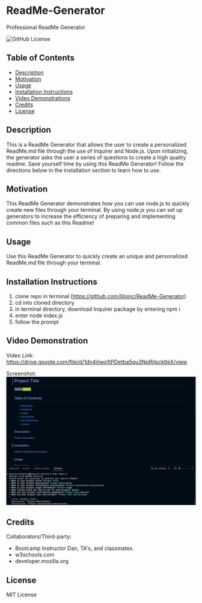 # ReadMe-Generator
Professional ReadMe Generator

![GitHub License](https://img.shields.io/badge/License-MIT%20License-green.svg)

## Table of Contents

* [Description](#Description)
* [Motivation](#Motivation)
* [Usage](#Usage)
* [Installation Instructions](#Installation-instructions)
* [Video Demonstrations](#Video-demonstration)
* [Credits](#credits)
* [License](#credits)

## Description

This is a ReadMe Generator that allows the user to create a personalized ReadMe.md file through the use of Inquirer and Node.js. Upon initializing, the generator asks the user a series of questions to create a high quality readme. Save yourself time by using this ReadMe Generator! Follow the directions below in the installation section to learn how to use.

## Motivation

This ReadMe Generator demonstrates how you can use node.js to quickly create new files through your terminal. By using node.js you can set up generators to increase the efficiency of preparing and implementing common files such as this Readme! 

## Usage

Use this ReadMe Generator to quickly create an unique and personalized ReadMe.md file through your terminal. 

## Installation Instructions

1. clone repo in terminal (https://github.com/lilpinc/ReadMe-Generator)
2. cd into cloned directory 
3. in terminal directory, download Inquirer package by entering npm i
4. enter node index.js
5. follow the prompt


## Video Demonstration

Video Link:
https://drive.google.com/file/d/1dn4iiiwo1tPDetba5qu3NpRjIpcktIeX/view

Screenshot:
![Screenshot](<Develop/images/Screen Shot 2023-08-28 at 1.41.23 PM.png>)

## Credits

Collaborators/Third-party: 

- Bootcamp Instructor Dan, TA's, and classmates.
- w3schools.com
- developer.mozilla.org


## License

MIT License



